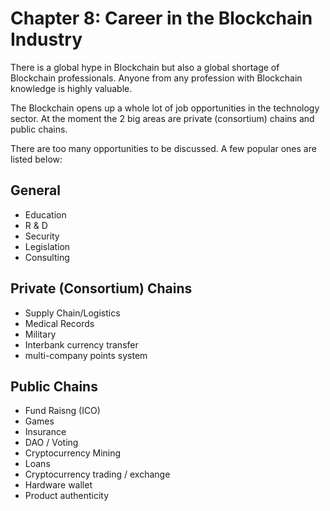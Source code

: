 # Chapter 8: Career in the Blockchain Industry

There is a global hype in Blockchain but also a global shortage of Blockchain professionals. Anyone from any profession with Blockchain knowledge is highly valuable.

The Blockchain opens up a whole lot of job opportunities in the technology sector. At the moment the 2 big areas are private (consortium) chains and public chains.

There are too many opportunities to be discussed. A few popular ones are listed below:

## General

* Education
* R & D
* Security
* Legislation
* Consulting

## Private (Consortium) Chains

* Supply Chain/Logistics
* Medical Records
* Military
* Interbank currency transfer
* multi-company points system

## Public Chains

* Fund Raisng (ICO)
* Games
* Insurance
* DAO / Voting
* Cryptocurrency Mining
* Loans
* Cryptocurrency trading / exchange
* Hardware wallet
* Product authenticity